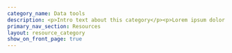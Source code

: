 ```yaml
---
category_name: Data tools
description: <p>Intro text about this category</p><p>Lorem ipsum dolor sit amet, consectetur adipiscing elit, sed do eiusmod tempor incididunt ut labore et dolore magna aliqua.</p>
primary_nav_section: Resources
layout: resource_category
show_on_front_page: true
---
```

